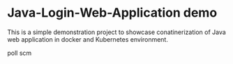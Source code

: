# Java-Login-Web-Application demo

This is a simple demonstration project to showcase conatinerization of Java web application in docker and Kubernetes environment.

poll scm
